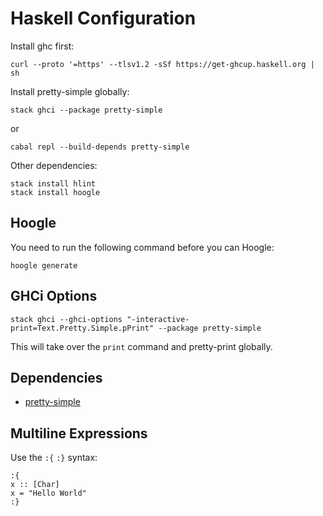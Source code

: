 # Haskell Configuration

Install ghc first:

```
curl --proto '=https' --tlsv1.2 -sSf https://get-ghcup.haskell.org | sh
```

Install pretty-simple globally:

```
stack ghci --package pretty-simple
```

or

```
cabal repl --build-depends pretty-simple
```

Other dependencies:

```
stack install hlint
stack install hoogle
```

## Hoogle
You need to run the following command before you can Hoogle:

```
hoogle generate
```

## GHCi Options

```
stack ghci --ghci-options "-interactive-print=Text.Pretty.Simple.pPrint" --package pretty-simple 
```

This will take over the `print` command and pretty-print globally.

## Dependencies

- [pretty-simple](https://hackage.haskell.org/package/pretty-simple)

## Multiline Expressions

Use the `:{` `:}` syntax:

```
:{
x :: [Char]
x = "Hello World"
:}
```
